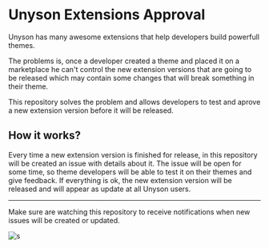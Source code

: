 Unyson Extensions Approval
==========================

Unyson has many awesome extensions that help developers build powerfull themes.

The problems is, once a developer created a theme and placed it on a marketplace
he can't control the new extension versions that are going to be released
which may contain some changes that will break something in their theme.

This repository solves the problem and allows developers to test and aprove 
a new extension version before it will be released.

How it works?
-------------

Every time a new extension version is finished for release, 
in this repository will be created an issue with details about it.
The issue will be open for some time, so theme developers will be able to test it
on their themes and give feedback. If everything is ok, the new extension version will be
released and will appear as update at all Unyson users.

----

Make sure are watching this repository to receive notifications when new issues will be created or updated.

![s](https://cloud.githubusercontent.com/assets/1475489/5579944/3829d49e-904b-11e4-9ffb-dce9fd37c67c.png)
